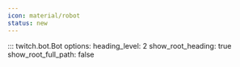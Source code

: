 ```yaml
---
icon: material/robot
status: new
---
```


::: twitch.bot.Bot
    options:
          heading_level: 2
          show_root_heading: true
          show_root_full_path: false